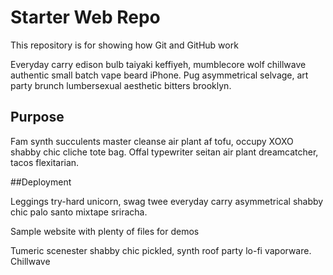 # Starter Web Repo

This repository is for showing how Git and GitHub work

Everyday carry edison bulb taiyaki keffiyeh, mumblecore wolf chillwave authentic small batch vape beard iPhone. Pug asymmetrical selvage, art party brunch lumbersexual aesthetic bitters brooklyn.

## Purpose

Fam synth succulents master cleanse air plant af tofu, occupy XOXO shabby chic cliche tote bag. Offal typewriter seitan air plant dreamcatcher, tacos flexitarian.

##Deployment


Leggings try-hard unicorn, swag twee everyday carry asymmetrical shabby chic palo santo mixtape sriracha.


Sample website with plenty of files for demos

Tumeric scenester shabby chic pickled, synth roof party lo-fi vaporware. Chillwave
